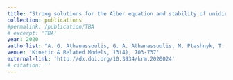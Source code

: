 ```yaml
---
title: "Strong solutions for the Alber equation and stability of unidirectional wave spectra"
collection: publications
#permalink: /publication/TBA
# excerpt: 'TBA'
year: 2020
authorlist: "A. G. Athanassoulis, G. A. Athanassoulis, M. Ptashnyk, T. Sapsis"
venue: 'Kinetic & Related Models, 13(4), 703-737'
external-link: 'http://dx.doi.org/10.3934/krm.2020024'
# citation: ''
---
```

